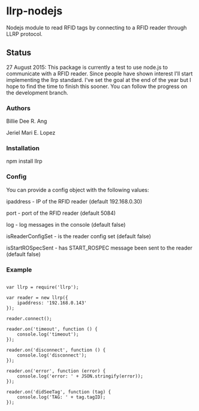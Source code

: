 llrp-nodejs
==========

Nodejs module to read RFID tags by connecting to a RFID reader through LLRP protocol.

## Status

27 August 2015: This package is currently a test to use node.js to communicate with a RFID reader. Since people have shown interest I'll start implementing the llrp standard. I've set the goal at the end of the year but I hope to find the time to finish this sooner. You can follow the progress on the development branch.

### Authors

Billie Dee R. Ang

Jeriel Mari E. Lopez

### Installation

npm install llrp

### Config

You can provide a config object with the following values:

ipaddress - IP of the RFID reader (default 192.168.0.30) 

port - port of the RFID reader (default 5084)

log - log messages in the console (default false)

isReaderConfigSet - is the reader config set (default false)

isStartROSpecSent - has START_ROSPEC message been sent to the reader (default false)

### Example

```

var llrp = require('llrp');

var reader = new llrp({
	ipaddress: '192.168.0.143'
});

reader.connect();

reader.on('timeout', function () {
	console.log('timeout');
});

reader.on('disconnect', function () {
	console.log('disconnect');
});

reader.on('error', function (error) {
	console.log('error: ' + JSON.stringify(error));
});

reader.on('didSeeTag', function (tag) {
	console.log('TAG: ' + tag.tagID);
});

```
